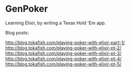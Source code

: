# GenPoker

Learning Elixir, by writing a Texas Hold 'Em app.

Blog posts:

http://blog.tokafish.com/playing-poker-with-elixir-part-1/
http://blog.tokafish.com/playing-poker-with-elixir-pt-2/
http://blog.tokafish.com/playing-poker-with-elixir-pt-3/
http://blog.tokafish.com/playing-poker-with-elixir-pt-4/
http://blog.tokafish.com/playing-poker-with-elixir-pt-5/
